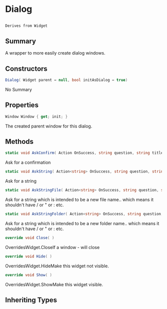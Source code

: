 # Dialog

## 
```c#
Derives from Widget
```

## Summary

A wrapper to more easily create dialog windows.
## Constructors

```c#
Dialog( Widget parent = null, bool initAsDialog = true) 
```
No Summary
## Properties

```c#
Window Window { get; init; } 
```
The created parent window for this dialog.
## Methods

```c#
static void AskConfirm( Action OnSuccess, string question, string title = "Confirmation", string okay = "Okay", string cancel = "Cancel") 
```
Ask for a confirmation
```c#
static void AskString( Action<string> OnSuccess, string question, string okay = "Okay", string cancel = "Cancel", string initialName = "", string title = "Input required") 
```
Ask for a string
```c#
static void AskStringFile( Action<string> OnSuccess, string question, string okay = "Okay", string cancel = "Cancel", string initialName = "") 
```
Ask for a string which is intended to be a new file name.. which means it shouldn't have / or " or : etc.
```c#
static void AskStringFolder( Action<string> OnSuccess, string question, string okay = "Okay", string cancel = "Cancel", string initialName = "") 
```
Ask for a string which is intended to be a new folder name.. which means it shouldn't have / or " or : etc.
```c#
override void Close( ) 
```
OverridesWidget.CloseIf a window - will close
```c#
override void Hide( ) 
```
OverridesWidget.HideMake this widget not visible.
```c#
override void Show( ) 
```
OverridesWidget.ShowMake this widget visible.
## Inheriting Types

